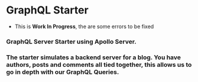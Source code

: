 # GraphQL Starter

* This is **Work In Progress**, the are some errors to be fixed

### GraphQL Server Starter using Apollo Server.

### The starter simulates a backend server for a blog. You have authors, posts and comments all tied together, this allows us to go in depth with our GraphQL Queries.
